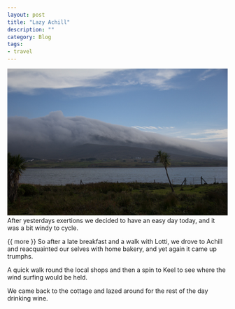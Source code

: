 ```yaml
---
layout: post
title: "Lazy Achill"
description: ""
category: Blog 
tags: 
- travel
---
```


  
<div class="figure">
<img src="/images/2013/2013-09-26-lazy-achill.jpg ">
</div>
After yesterdays exertions we decided to have an easy day today, and it was a bit windy to cycle.

{{ more }} 
So after a late breakfast and a walk with Lotti, we drove to Achill and reacquainted our selves with home bakery, and yet again it came up trumphs.

A quick walk round the local shops and then a spin to Keel to see where the wind surfing would be held.

We came back to the cottage and lazed around for the rest of the day drinking wine.

